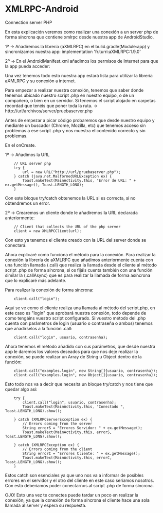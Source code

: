 # XMLRPC-Android
Connection server PHP

En esta explicación veremos como realizar una conexión a un server php de forma síncrona que contiene xmlrpc desde nuestra app de AndroidStudio.

1º -> Añadiremos la librería (aXMLRPC) en el bulid.gradle(Module:app) y sincronizamos nuestra app:
    implementation 'fr.turri:aXMLRPC:1.9.0'

2º  -> En el AndroidManifest.xml añadimos los permisos de Internet para que la app pueda acceder:
    <uses-permission android:name="android.permission.INTERNET" />
    
Una vez tenemos todo esto nuestra app estará lista para utilizar la librería aXMLRPC y su conexión a internet.

Para empezar a realizar nuestra conexión, tenemos que saber donde tenemos ubicado nuestro script .php en nuestro equipo, o de un compañero, o bien en un servidor. Si tenemos el script alojado en carpetas recordad que tenéis que poner toda la ruta.
-> http://url/archivos/server/pruebaserver.php

Antes de empezar a picar código probaremos que desde nuestro equipo y mediante un buscador (Chrome, Mozilla, etc) que tenemos acceso sin problemas a ese script .php y nos muestra el contenido correcto y sin problemas.

En el onCreate.

1º -> Añadimos la URL

        // URL server php
        try {
            url = new URL("http://url/pruebaserver.php");
        } catch (java.net.MalformedURLException ex) {
            Toast.makeText(MainActivity.this, "Error de URL: " + ex.getMessage(), Toast.LENGTH_LONG);
        }
Con este bloque try/catch obtenemos la URL si es correcta, si no obtendremos un error.

2º -> Crearemos un cliente donde le añadiremos la URL declarada anteriormente:

        // Client that collects the URL of the php server
        client = new XMLRPCClient(url);

Con esto ya tenemos el cliente creado con la URL del server donde se conectará.

Ahora explicaré como funciona el método para la conexión. 
Para realizar la conexión la librería de aXMLRPC que añadimos anteriormente cuenta con una función llamada (.call) que realiza la llamada desde el cliente al método script .php de forma síncrona, si os fijáis cuenta también con una función similar la (.callAsync) que es para realizar la llamada de forma asíncrona que lo explicaré más adelante.

Para realizar la conexión de forma síncrona:

        client.call("login");
        
Aquí se ve como el cliente realiza una llamada al método del script.php, en este caso es "login" que aprobará nuestra conexión, todo depende de como tengáins vuestro script configurado.
Si vuestro método del .php cuenta con parámetros de login (usuario o contraseña o ambos) tenemos que añadírselos a la función .call:

        client.call("login", usuario, contrasenha);

Ahora tenemos el método añadido con sus parámetros, que desde nuestra app le daremos los valores deseados para que nos deje realizar la conexión, se puede realizar un Array de String u Object dentro de la función:

        client.call("examples.login", new String[]{usuario, contrasenha});
        client.call("examples.login", new Object[]{usuario, contrasenha});
        
 Esto todo nos va a decir que necesita un bloque try/catch y nos tiene que quedar algo así:

        try {
            client.call("login", usuario, contrasenha);
            Toast.makeText(MainActivity.this, "Conectado ", Toast.LENGTH_LONG).show();

        } catch (XMLRPCServerException ex) {
            // Errors coming from the server
            String errorS = "Errores Servidor: " + ex.getMessage();
            Toast.makeText(MainActivity.this, errorS, Toast.LENGTH_LONG).show();

        } catch (XMLRPCException ex) {
            // Errors coming from the client
            String errorC = "Errores Cliente: " + ex.getMessage();
            Toast.makeText(MainActivity.this, errorC, Toast.LENGTH_LONG).show();
        }
        
Estos catch son esenciales ya que uno nos va a informar de posibles errores en el servidor y el otro del cliente en este caso seríamos nosotros. Con esto deberíamos poder conectarnos al script .php de forma síncrona. 

OJO! Esto una vez te conectes puede tardar un poco en realizar la conexión, ya que la conexión de forma síncrona el cliente hace una sola llamada al server y espera su respuesta.
